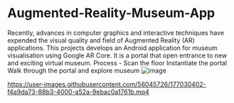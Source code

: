 # Augmented-Reality-Museum-App

Recently, advances in computer graphics and interactive techniques have expended the visual quality and field of Augmented Reality (AR) applications.
This projects develops an Android application for museum visualisation using Google AR Core.
It is a portal that open entrance to new and exciting virtual museum.
Process -
Scan the floor
Instantiate the portal
Walk through the portal and explore museum
![image](https://user-images.githubusercontent.com/56045726/177030461-7f6f86cf-05f6-4e61-a94d-cb3fdeac59f1.png)


https://user-images.githubusercontent.com/56045726/177030402-f4a9da73-88b3-4000-a52a-9ebac0a1761b.mp4

